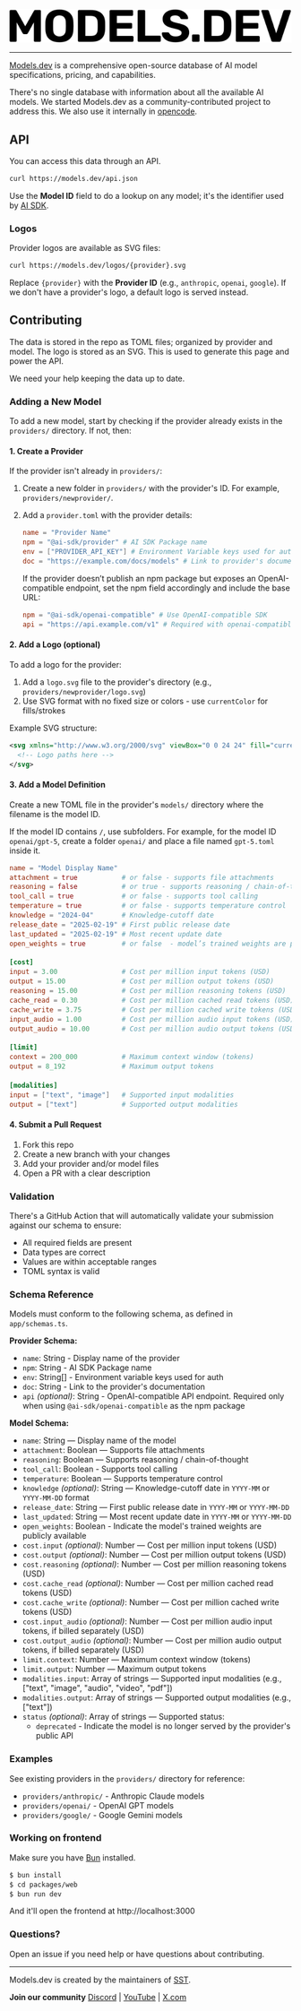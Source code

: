 <p align="center">
  <a href="https://models.dev">
    <picture>
      <source srcset="./logo-dark.svg" media="(prefers-color-scheme: dark)">
      <source srcset="./logo-light.svg" media="(prefers-color-scheme: light)">
      <img src="./logo-light.svg" alt="Models.dev logo">
    </picture>
  </a>
</p>

---

[Models.dev](https://models.dev) is a comprehensive open-source database of AI model specifications, pricing, and capabilities.

There's no single database with information about all the available AI models. We started Models.dev as a community-contributed project to address this. We also use it internally in [opencode](https://opencode.ai).

## API

You can access this data through an API.

```bash
curl https://models.dev/api.json
```

Use the **Model ID** field to do a lookup on any model; it's the identifier used by [AI SDK](https://ai-sdk.dev/).

### Logos

Provider logos are available as SVG files:

```bash
curl https://models.dev/logos/{provider}.svg
```

Replace `{provider}` with the **Provider ID** (e.g., `anthropic`, `openai`, `google`). If we don't have a provider's logo, a default logo is served instead.

## Contributing

The data is stored in the repo as TOML files; organized by provider and model. The logo is stored as an SVG. This is used to generate this page and power the API.

We need your help keeping the data up to date.

### Adding a New Model

To add a new model, start by checking if the provider already exists in the `providers/` directory. If not, then:

#### 1. Create a Provider

If the provider isn't already in `providers/`:

1. Create a new folder in `providers/` with the provider's ID. For example, `providers/newprovider/`.
2. Add a `provider.toml` with the provider details:

   ```toml
   name = "Provider Name"
   npm = "@ai-sdk/provider" # AI SDK Package name
   env = ["PROVIDER_API_KEY"] # Environment Variable keys used for auth
   doc = "https://example.com/docs/models" # Link to provider's documentation
   ```

   If the provider doesn’t publish an npm package but exposes an OpenAI-compatible endpoint, set the npm field accordingly and include the base URL:

   ```toml
   npm = "@ai-sdk/openai-compatible" # Use OpenAI-compatible SDK
   api = "https://api.example.com/v1" # Required with openai-compatible
   ```

#### 2. Add a Logo (optional)

To add a logo for the provider:

1. Add a `logo.svg` file to the provider's directory (e.g., `providers/newprovider/logo.svg`)
2. Use SVG format with no fixed size or colors - use `currentColor` for fills/strokes

Example SVG structure:

```svg
<svg xmlns="http://www.w3.org/2000/svg" viewBox="0 0 24 24" fill="currentColor">
  <!-- Logo paths here -->
</svg>
```

#### 3. Add a Model Definition

Create a new TOML file in the provider's `models/` directory where the filename is the model ID.

If the model ID contains `/`, use subfolders. For example, for the model ID `openai/gpt-5`, create a folder `openai/` and place a file named `gpt-5.toml` inside it.

```toml
name = "Model Display Name"
attachment = true           # or false - supports file attachments
reasoning = false           # or true - supports reasoning / chain-of-thought
tool_call = true            # or false - supports tool calling
temperature = true          # or false - supports temperature control
knowledge = "2024-04"       # Knowledge-cutoff date
release_date = "2025-02-19" # First public release date
last_updated = "2025-02-19" # Most recent update date
open_weights = true         # or false  - model’s trained weights are publicly available

[cost]
input = 3.00                # Cost per million input tokens (USD)
output = 15.00              # Cost per million output tokens (USD)
reasoning = 15.00           # Cost per million reasoning tokens (USD)
cache_read = 0.30           # Cost per million cached read tokens (USD)
cache_write = 3.75          # Cost per million cached write tokens (USD)
input_audio = 1.00          # Cost per million audio input tokens (USD)
output_audio = 10.00        # Cost per million audio output tokens (USD)

[limit]
context = 200_000           # Maximum context window (tokens)
output = 8_192              # Maximum output tokens

[modalities]
input = ["text", "image"]   # Supported input modalities
output = ["text"]           # Supported output modalities
```

#### 4. Submit a Pull Request

1. Fork this repo
2. Create a new branch with your changes
3. Add your provider and/or model files
4. Open a PR with a clear description

### Validation

There's a GitHub Action that will automatically validate your submission against our schema to ensure:

- All required fields are present
- Data types are correct
- Values are within acceptable ranges
- TOML syntax is valid

### Schema Reference

Models must conform to the following schema, as defined in `app/schemas.ts`.

**Provider Schema:**

- `name`: String - Display name of the provider
- `npm`: String - AI SDK Package name
- `env`: String[] - Environment variable keys used for auth
- `doc`: String - Link to the provider's documentation
- `api` _(optional)_: String - OpenAI-compatible API endpoint. Required only when using `@ai-sdk/openai-compatible` as the npm package

**Model Schema:**

- `name`: String — Display name of the model
- `attachment`: Boolean — Supports file attachments
- `reasoning`: Boolean — Supports reasoning / chain-of-thought
- `tool_call`: Boolean - Supports tool calling
- `temperature`: Boolean — Supports temperature control
- `knowledge` _(optional)_: String — Knowledge-cutoff date in `YYYY-MM` or `YYYY-MM-DD` format
- `release_date`: String — First public release date in `YYYY-MM` or `YYYY-MM-DD`
- `last_updated`: String — Most recent update date in `YYYY-MM` or `YYYY-MM-DD`
- `open_weights`: Boolean - Indicate the model's trained weights are publicly available
- `cost.input` _(optional)_: Number — Cost per million input tokens (USD)
- `cost.output` _(optional)_: Number — Cost per million output tokens (USD)
- `cost.reasoning` _(optional)_: Number — Cost per million reasoning tokens (USD)
- `cost.cache_read` _(optional)_: Number — Cost per million cached read tokens (USD)
- `cost.cache_write` _(optional)_: Number — Cost per million cached write tokens (USD)
- `cost.input_audio` _(optional)_: Number — Cost per million audio input tokens, if billed separately (USD)
- `cost.output_audio` _(optional)_: Number — Cost per million audio output tokens, if billed separately (USD)
- `limit.context`: Number — Maximum context window (tokens)
- `limit.output`: Number — Maximum output tokens
- `modalities.input`: Array of strings — Supported input modalities (e.g., ["text", "image", "audio", "video", "pdf"])
- `modalities.output`: Array of strings — Supported output modalities (e.g., ["text"])
- `status` _(optional)_: Array of strings — Supported status:
  - `deprecated` - Indicate the model is no longer served by the provider's public API

### Examples

See existing providers in the `providers/` directory for reference:

- `providers/anthropic/` - Anthropic Claude models
- `providers/openai/` - OpenAI GPT models
- `providers/google/` - Google Gemini models

### Working on frontend

Make sure you have [Bun](https://bun.sh/) installed.

```bash
$ bun install
$ cd packages/web
$ bun run dev
```

And it'll open the frontend at http://localhost:3000

### Questions?

Open an issue if you need help or have questions about contributing.

---

Models.dev is created by the maintainers of [SST](https://sst.dev).

**Join our community** [Discord](https://sst.dev/discord) | [YouTube](https://www.youtube.com/c/sst-dev) | [X.com](https://x.com/SST_dev)
